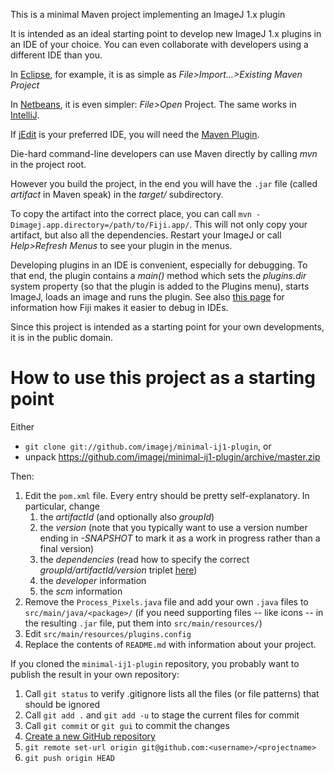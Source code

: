This is a minimal Maven project implementing an ImageJ 1.x plugin

It is intended as an ideal starting point to develop new ImageJ 1.x plugins
in an IDE of your choice. You can even collaborate with developers using a
different IDE than you.

In [Eclipse](http://eclipse.org), for example, it is as simple as
_File&gt;Import...&gt;Existing Maven Project_

In [Netbeans](http://netbeans.org), it is even simpler: _File&gt;Open_
Project. The same works in [IntelliJ](http://jetbrains.net).

If [jEdit](http://jedit.org) is your preferred IDE, you will need the [Maven
Plugin](http://plugins.jedit.org/plugins/?MavenPlugin).

Die-hard command-line developers can use Maven directly by calling _mvn_
in the project root.

However you build the project, in the end you will have the ```.jar``` file
(called *artifact* in Maven speak) in the _target/_ subdirectory.

To copy the artifact into the correct place, you can call ```mvn
-Dimagej.app.directory=/path/to/Fiji.app/```. This will not only copy your
artifact, but also all the dependencies. Restart your ImageJ or call
*Help>Refresh Menus* to see your plugin in the menus.

Developing plugins in an IDE is convenient, especially for debugging. To
that end, the plugin contains a _main()_ method which sets the _plugins.dir_
system property (so that the plugin is added to the Plugins menu), starts
ImageJ, loads an image and runs the plugin. See also
[this page](fiji.sc/Debugging#Debugging_plugins_in_an_IDE_.28Netbeans.2C_IntelliJ.2C_Eclipse.2C_etc.29)
for information how Fiji makes it easier to debug in IDEs.

Since this project is intended as a starting point for your own
developments, it is in the public domain.

How to use this project as a starting point
===========================================

Either

* ```git clone git://github.com/imagej/minimal-ij1-plugin```, or
* unpack https://github.com/imagej/minimal-ij1-plugin/archive/master.zip

Then:

1. Edit the ```pom.xml``` file. Every entry should be pretty self-explanatory.
   In particular, change
    1. the *artifactId* (and optionally also *groupId*)
    2. the *version* (note that you typically want to use a version number
       ending in *-SNAPSHOT* to mark it as a work in progress rather than a
       final version)
    3. the *dependencies* (read how to specify the correct
       *groupId/artifactId/version* triplet
       [here](http://fiji.sc/Maven#How_to_find_a_dependency.27s_groupId.2FartifactId.2Fversion_.28GAV.29.3F))
    4. the *developer* information
    5. the *scm* information
2. Remove the ```Process_Pixels.java``` file and add your own ```.java``` files
   to ```src/main/java/<package>/``` (if you need supporting files -- like icons
   -- in the resulting ```.jar``` file, put them into ```src/main/resources/```)
3. Edit ```src/main/resources/plugins.config```
4. Replace the contents of ```README.md``` with information about your project.

If you cloned the ```minimal-ij1-plugin``` repository, you probably want to
publish the result in your own repository:

1. Call ```git status``` to verify .gitignore lists all the files (or file
   patterns) that should be ignored
2. Call ```git add .``` and ```git add -u``` to stage the current files for
   commit
3. Call ```git commit``` or ```git gui``` to commit the changes
4. [Create a new GitHub repository](https://github.com/new)
5. ```git remote set-url origin git@github.com:<username>/<projectname>```
6. ```git push origin HEAD```
